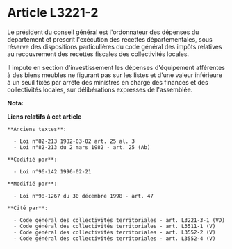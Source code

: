 # Article L3221-2

Le président du conseil général est l'ordonnateur des dépenses du département et prescrit l'exécution des recettes
départementales, sous réserve des dispositions particulières du code général des impôts relatives au recouvrement des
recettes fiscales des collectivités locales.

Il impute en section d'investissement les dépenses d'équipement afférentes à des biens meubles ne figurant pas sur les listes
et d'une valeur inférieure à un seuil fixés par arrêté des ministres en charge des finances et des collectivités locales, sur
délibérations expresses de l'assemblée.

**Nota:**



**Liens relatifs à cet article**

	**Anciens textes**:

	  - Loi n°82-213 1982-03-02 art. 25 al. 3
	  - Loi n°82-213 du 2 mars 1982 - art. 25 (Ab)

	**Codifié par**:

	  - Loi n°96-142 1996-02-21

	**Modifié par**:

	  - Loi n°98-1267 du 30 décembre 1998 - art. 47

	**Cité par**:

	  - Code général des collectivités territoriales - art. L3221-3-1 (VD)
	  - Code général des collectivités territoriales - art. L3511-1 (V)
	  - Code général des collectivités territoriales - art. L3552-2 (V)
	  - Code général des collectivités territoriales - art. L3552-4 (V)
